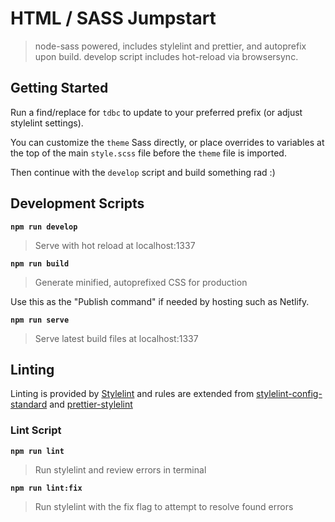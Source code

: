 # HTML / SASS Jumpstart

> node-sass powered, includes stylelint and prettier, and autoprefix upon build. develop script includes hot-reload via browsersync.

## Getting Started

Run a find/replace for `tdbc` to update to your preferred prefix (or adjust stylelint settings).

You can customize the `theme` Sass directly, or place overrides to variables at the top of the main `style.scss` file before the `theme` file is imported.

Then continue with the `develop` script and build something rad :)

## Development Scripts

**`npm run develop`**

> Serve with hot reload at localhost:1337

**`npm run build`**

> Generate minified, autoprefixed CSS for production

Use this as the "Publish command" if needed by hosting such as Netlify.

**`npm run serve`**

> Serve latest build files at localhost:1337

## Linting

Linting is provided by [Stylelint](https://stylelint.io/) and rules are extended from [stylelint-config-standard](https://github.com/stylelint/stylelint-config-standard) and [prettier-stylelint](https://github.com/hugomrdias/prettier-stylelint)

### Lint Script

**`npm run lint`**

> Run stylelint and review errors in terminal

**`npm run lint:fix`**

> Run stylelint with the fix flag to attempt to resolve found errors
